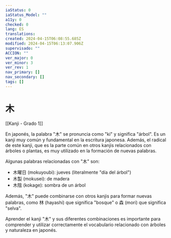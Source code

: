 ```yaml
---
iaStatus: 0
iaStatus_Model: ""
a11y: 0
checked: 0
lang: ES
translations: 
created: 2024-04-15T06:08:55.685Z
modified: 2024-04-15T06:13:07.906Z
supervisado: ""
ACCION: ""
ver_major: 0
ver_minor: 3
ver_rev: 1
nav_primary: []
nav_secondary: []
tags: []
---
```

# 木

[[Kanji - Grado 1]]

En japonés, la palabra "木" se pronuncia como "ki" y significa "árbol". Es un kanji muy común y fundamental en la escritura japonesa. Además, el radical de este kanji, que es la parte común en otros kanjis relacionados con árboles o plantas, es muy utilizado en la formación de nuevas palabras.

Algunas palabras relacionadas con "木" son:

- 木曜日 (mokuyoubi): jueves (literalmente "día del árbol")
- 木製 (mokusei): de madera
- 木陰 (kokage): sombra de un árbol

Además, "木" puede combinarse con otros kanjis para formar nuevas palabras, como 林 (hayashi) que significa "bosque" o 森 (mori) que significa "selva". 

Aprender el kanji "木" y sus diferentes combinaciones es importante para comprender y utilizar correctamente el vocabulario relacionado con árboles y naturaleza en japonés.
